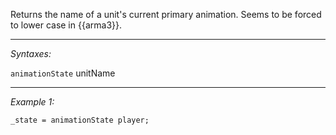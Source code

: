 Returns the name of a unit's current primary animation. Seems to be forced to lower case in {{arma3}}.


---
*Syntaxes:*

`animationState` unitName

---
*Example 1:*

```sqf
_state = animationState player;
```